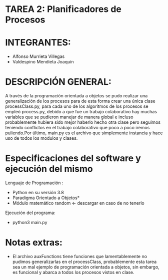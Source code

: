 TAREA 2: Planificadores de Procesos
=======================================================

INTEGRANTES:
=============================

* Alfonso Murrieta Villegas
* Valdespino Mendieta Joaquín

DESCRIPCIÓN GENERAL:
=============================
A través de la programación orientada a objetos se pudo realizar una generalización de los procesos para de esta forma crear una única clase processClass.py, para cada uno de los algoritmos de los procesos se empleó process.py, debido a que fue un trabajo colaborativo hay muchas variables que se pudieron manejar de manera global e incluso probablemente hubiera sido mejor haberlo hecho otra clase pero seguimos teniendo conflictos en el trabajo colaborativo que poco a poco iremos puliendo.Por último, main.py es el archivo que simplemente instancia y hace uso de todos los modulos y clases.

Especificaciones del software y ejecución del mismo
=================

Lenguaje de Programación :
* Python en su versión 3.8
* Paradigma Orientado a Objetos*
* Módulo matemático random <- descargar en caso de no tenerlo 

Ejecución del programa:
*  python3 main.py

Notas extras:
=================
* El archivo auxFunctions tiene funciones que lamentablemente no pudimos generalizarlas en el processClass, probablemente esta tarea sea un mal ejemplo de programación orientada a objetos, sin embargo, es funcional y abarca a todos los procesos vistos en clase.



